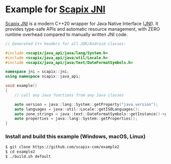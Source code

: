 # Example for [Scapix JNI](https://www.scapix.com/jni/)

[Scapix JNI](https://www.scapix.com/jni/) is a modern C++20 wrapper for Java Native Interface ([JNI](https://docs.oracle.com/en/java/javase/21/docs/specs/jni/)).
It provides type-safe APIs and automatic resource management, with ZERO runtime overhead compared to manually written JNI code.

```cpp
// Generated C++ headers for all JDK/Android classes:

#include <scapix/java_api/java/lang/System.h>
#include <scapix/java_api/java/util/Locale.h>
#include <scapix/java_api/java/text/DateFormatSymbols.h>

namespace jni = scapix::jni;
using namespace scapix::java_api;

void example()
{
    // call any Java functions from any Java classes

    auto version = java::lang::System::getProperty("java.version");
    auto languages = java::util::Locale::getISOLanguages();
    auto zone_strings = java::text::DateFormatSymbols::getInstance()->getZoneStrings();
    auto properties = java::lang::System::getProperties();
}
```

### Install and build this example (Windows, macOS, Linux)

```bash
$ git clone https://github.com/scapix-com/example2
$ cd example2
$ ./build.sh default
```

